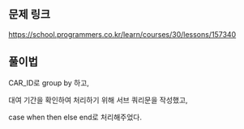 ## 문제 링크

https://school.programmers.co.kr/learn/courses/30/lessons/157340

## 풀이법

CAR_ID로 group by 하고,

대여 기간을 확인하여 처리하기 위해 서브 쿼리문을 작성했고,

case when then else end로 처리해주었다.



